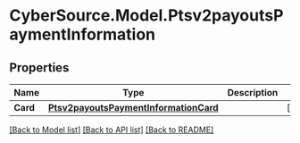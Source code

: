 # CyberSource.Model.Ptsv2payoutsPaymentInformation
## Properties

Name | Type | Description | Notes
------------ | ------------- | ------------- | -------------
**Card** | [**Ptsv2payoutsPaymentInformationCard**](Ptsv2payoutsPaymentInformationCard.md) |  | [optional] 

[[Back to Model list]](../README.md#documentation-for-models) [[Back to API list]](../README.md#documentation-for-api-endpoints) [[Back to README]](../README.md)

